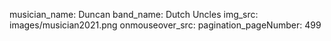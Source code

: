 musician_name: Duncan
band_name: Dutch Uncles
img_src: images/musician2021.png
onmouseover_src: 
pagination_pageNumber: 499